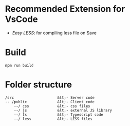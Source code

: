 # Recommended Extension for VsCode
- *Easy LESS*: for compiling less file on Save

# Build

    npm run build

# Folder structure
    /src                    &lt;- Server code
    -- /public              &lt;- Client code
        --/ css             &lt;- css files
        --/ js              &lt;- external JS library
        --/ ts              &lt;- Typescript code
        --/ less            &lt;- LESS files